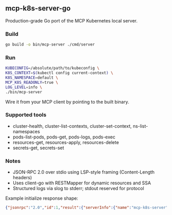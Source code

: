 ## mcp-k8s-server-go

Production-grade Go port of the MCP Kubernetes local server.

### Build
```bash
go build -o bin/mcp-server ./cmd/server
```

### Run
```bash
KUBECONFIG=/absolute/path/to/kubeconfig \
K8S_CONTEXT=$(kubectl config current-context) \
K8S_NAMESPACE=default \
MCP_K8S_READONLY=true \
LOG_LEVEL=info \
./bin/mcp-server
```

Wire it from your MCP client by pointing to the built binary.

### Supported tools
- cluster-health, cluster-list-contexts, cluster-set-context, ns-list-namespaces
- pods-list-pods, pods-get, pods-logs, pods-exec
- resources-get, resources-apply, resources-delete
- secrets-get, secrets-set

### Notes
- JSON-RPC 2.0 over stdio using LSP-style framing (Content-Length headers)
- Uses client-go with RESTMapper for dynamic resources and SSA
- Structured logs via slog to stderr; stdout reserved for protocol

Example initialize response shape:

```json
{"jsonrpc":"2.0","id":1,"result":{"serverInfo":{"name":"mcp-k8s-server","version":"0.1.0-go"},"capabilities":{"tools":{}}}}
```


